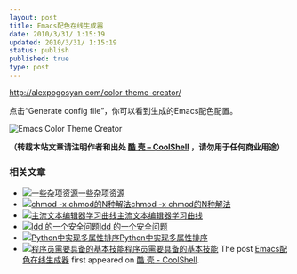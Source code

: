 ```yaml
---
layout: post
title: Emacs配色在线生成器
date: 2010/3/31/ 1:15:19
updated: 2010/3/31/ 1:15:19
status: publish
published: true
type: post
---
```


<http://alexpogosyan.com/color-theme-creator/>


点击“Generate config file”，你可以看到生成的Emacs配色配置。


![](https://coolshell.cn/wp-content/uploads/2010/03/emacs_color_theme.jpg "Emacs Color Theme Creator")




**（转载本站文章请注明作者和出处 [酷 壳 – CoolShell](https://coolshell.cn/) ，请勿用于任何商业用途）**



### 相关文章

* [![一些杂项资源](https://coolshell.cn/wp-content/uploads/2010/12/ediff-small-150x150.png)](https://coolshell.cn/articles/3437.html)[一些杂项资源](https://coolshell.cn/articles/3437.html)
* [![chmod -x chmod的N种解法](https://coolshell.cn/wp-content/plugins/wordpress-23-related-posts-plugin/static/thumbs/3.jpg)](https://coolshell.cn/articles/3136.html)[chmod -x chmod的N种解法](https://coolshell.cn/articles/3136.html)
* [![主流文本编辑器学习曲线](https://coolshell.cn/wp-content/uploads/2010/10/horrorstories.txt-150x150.jpg)](https://coolshell.cn/articles/3125.html)[主流文本编辑器学习曲线](https://coolshell.cn/articles/3125.html)
* [![ldd 的一个安全问题](https://coolshell.cn/wp-content/plugins/wordpress-23-related-posts-plugin/static/thumbs/14.jpg)](https://coolshell.cn/articles/1626.html)[ldd 的一个安全问题](https://coolshell.cn/articles/1626.html)
* [![Python中实现多属性排序](https://coolshell.cn/wp-content/plugins/wordpress-23-related-posts-plugin/static/thumbs/5.jpg)](https://coolshell.cn/articles/435.html)[Python中实现多属性排序](https://coolshell.cn/articles/435.html)
* [![程序员需要具备的基本技能](https://coolshell.cn/wp-content/plugins/wordpress-23-related-posts-plugin/static/thumbs/20.jpg)](https://coolshell.cn/articles/428.html)[程序员需要具备的基本技能](https://coolshell.cn/articles/428.html)
The post [Emacs配色在线生成器](https://coolshell.cn/articles/2271.html) first appeared on [酷 壳 - CoolShell](https://coolshell.cn).